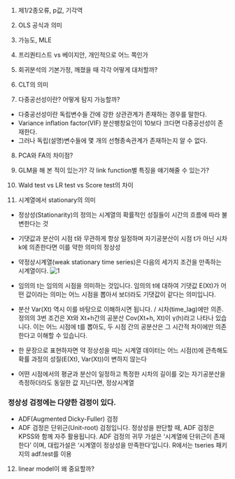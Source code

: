 1. 제1/2종오류, p값, 기각역

2. OLS 공식과 의미

3. 가능도, MLE

4. 프리퀀티스트 vs 베이지안, 개인적으로 어느 쪽인가

5. 회귀분석의 기본가정, 깨졌을 때 각각 어떻게 대처할까?

6. CLT의 의미

7. 다중공선성이란? 어떻게 탐지 가능할까?
- 다중공선성이란 독립변수들 간에 강한 상관관계가 존재하는 경우를 말한다.
- Variance inflation factor(VIF) 분산팽창요인이 10보다 크다면 다중공선성이 존재한다.
- 그러나 독립(설명)변수들에 몇 개의 선형종속관계가 존재하는지 알 수 없다.

8. PCA와 FA의 차이점?

9. GLM을 해 본 적이 있는가? 각 link function별 특징을 얘기해줄 수 있는가?

10. Wald test vs LR test vs Score test의 차이

11. 시계열에서 stationary의 의미
- 정상성(Stationarity)의 정의는 시계열의 확률적인 성질들이 시간의 흐름에 따라 불변한다는 것
- 기댓값과 분산이 시점 t와 무관하게 항상 일정하며 자기공분산이 시점 t가 아닌 시차 k에 의존한다면 이를 약한 의미의 정상성

- 약정상시계열(weak stationary time series)은 다음의 세가지 조건을 만족하는 시계열이다.
![1](https://github.com/jaeb0129/baseball/assets/63768509/58b41381-ae70-4526-9446-c38bf942dc62)
- 임의의 t는 임의의 시점을 의미하는 것입니다. 임의의 t에 대하여 기댓값 E(Xt)가 어떤 값이라는 의미는 어느 시점을 뽑아서 보더라도 기댓값이 같다는 의미입니다.
- 분산 Var(Xt) 역시 이를 바탕으로 이해하시면 됩니다. / 시차(time_lag)에만 의존. 정의의 3번 조건은 Xt와 Xt+h간의 공분산 Cov(Xt+h, Xt)이 γ(h)라고 나타나 있습니다. 이는 어느 시점에 t를 뽑아도, 두 시점 간의 공분산은 그 시간적 차이에만 의존한다고 이해할 수 있습니다.
- 한 문장으로 표현하자면 약 정상성을 띠는 시계열 데이터는 어느 시점(t)에 관측해도 확률 과정의 성질(E(Xt), Var(Xt))이 변하지 않는다
- 어떤 시점에서의 평균과 분산이 일정하고 특정한 시차의 길이를 갖는 자기공분산을 측정하더라도 동일한 값 지닌다면, 정상시계열

### 정상성 검정에는 다양한 검정이 있다.
- ADF(Augmented Dicky-Fuller) 검정
- ADF 검정은 단위근(Unit-root) 검정입니다. 정상성을 판단할 때, ADF 검정은 KPSS와 함께 자주 활용됩니다. ADF 검정의 귀무 가설은 ‘시계열에 단위근이 존재한다’ 이며, 대립가설은 ‘시계열이 정상성을 만족한다’입니다. R에서는 tseries 패키지의 adf.test를 이용

12. linear model이 왜 중요할까?
